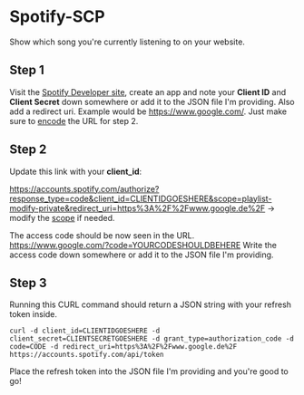 # Spotify-SCP
Show which song you're currently listening to on your website. 


## Step 1
Visit the [Spotify Developer site](https://developer.spotify.com/dashboard/), create an app and note your **Client ID** and **Client Secret** down somewhere or add it to the JSON file I'm providing. Also add a redirect uri. Example would be https://www.google.com/. Just make sure to [encode](https://www.urlencoder.org/) the URL for step 2.

## Step 2 
Update this link with your **client_id**:

https://accounts.spotify.com/authorize?response_type=code&client_id=CLIENTIDGOESHERE&scope=playlist-modify-private&redirect_uri=https%3A%2F%2Fwww.google.de%2F
-> modify the [scope](https://developer.spotify.com/documentation/general/guides/authorization-guide/#list-of-scopes) if needed.

The access code should be now seen in the URL. https://www.google.com/?code=YOURCODESHOULDBEHERE
Write the access code down somewhere or add it to the JSON file I'm providing.

## Step 3

Running this CURL command should return a JSON string with your refresh token inside.

    curl -d client_id=CLIENTIDGOESHERE -d client_secret=CLIENTSECRETGOESHERE -d grant_type=authorization_code -d code=CODE -d redirect_uri=https%3A%2F%2Fwww.google.de%2F https://accounts.spotify.com/api/token

Place the refresh token into the JSON file I'm providing and you're good to go!
